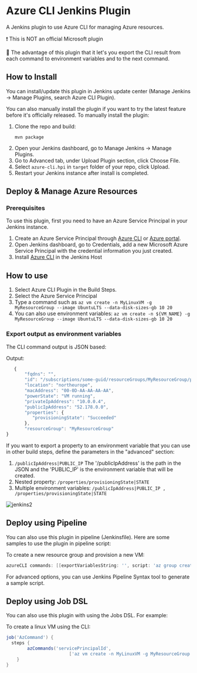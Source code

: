 # Azure CLI Jenkins Plugin

A Jenkins plugin to use Azure CLI for managing Azure resources.

:exclamation: This is NOT an official Microsoft plugin

:star2: The advantage of this plugin that it let's you export the CLI result from each command to environment variables and to the next command.

## How to Install

You can install/update this plugin in Jenkins update center (Manage Jenkins -> Manage Plugins, search Azure CLI Plugin).

You can also manually install the plugin if you want to try the latest feature before it's officially released.
To manually install the plugin:

1. Clone the repo and build:
   ```
   mvn package
   ```
2. Open your Jenkins dashboard, go to Manage Jenkins -> Manage Plugins.
3. Go to Advanced tab, under Upload Plugin section, click Choose File.
4. Select `azure-cli.hpi` in `target` folder of your repo, click Upload.
5. Restart your Jenkins instance after install is completed.

## Deploy & Manage Azure Resources

### Prerequisites

To use this plugin, first you need to have an Azure Service Principal in your Jenkins instance.

1. Create an Azure Service Principal through [Azure CLI](https://docs.microsoft.com/en-us/cli/azure/create-an-azure-service-principal-azure-cli?toc=%2fazure%2fazure-resource-manager%2ftoc.json) or [Azure portal](https://docs.microsoft.com/en-us/azure/azure-resource-manager/resource-group-create-service-principal-portal).
2. Open Jenkins dashboard, go to Credentials, add a new Microsoft Azure Service Principal with the credential information you just created.
3. Install [Azure CLI](https://docs.microsoft.com/en-US/cli/azure/install-azure-cli) in the Jenkins Host

## How to use

1. Select Azure CLI Plugin in the Build Steps.
2. Select the Azure Service Principal
3. Type a command such as ```az vm create -n MyLinuxVM -g MyResourceGroup --image UbuntuLTS --data-disk-sizes-gb 10 20```
4. You can also use environment variables: ```az vm create -n ${VM_NAME} -g MyResourceGroup --image UbuntuLTS --data-disk-sizes-gb 10 20 ```

### Export output as environment variables

The CLI command output is JSON based:

Output:

  ```javascript
     {
         "fqdns": "",
         "id": "/subscriptions/some-guid/resourceGroups/MyResourceGroup/providers/Microsoft.Compute/virtualMachines/MyLinuxVM",
         "location": "northeurope",
         "macAddress": "00-0D-AA-AA-AA-AA",
         "powerState": "VM running",
         "privateIpAddress": "10.0.0.4",
         "publicIpAddress": "52.178.0.0",
         "properties": {
            "provisioningState": "Succeeded"
         },
         "resourceGroup": "MyResourceGroup"
}

  ```
  
  If you want to export a property to an environment variable that you can use in other build steps, define the parameters in the "advanced" section:
  1. `/publicIpAddress|PUBLIC_IP` The '/publicIpAddress' is the path in the JSON and the 'PUBLIC_IP' is the environment variable that will be created. 
  2. Nested property: `/properties/provisioningState|STATE`
  3. Multiple environment variables: `/publicIpAddress|PUBLIC_IP , /properties/provisioningState|STATE`

![jenkins2](https://user-images.githubusercontent.com/17064840/29833536-6339620a-8cf4-11e7-9781-f4e33e208ea6.jpg)

## Deploy using Pipeline

You can also use this plugin in pipeline (Jenkinsfile). Here are some samples to use the plugin in pipeline script:

To create a new resource group and provision a new VM:

```groovy
azureCLI commands: [[exportVariablesString: '', script: 'az group create -n MyResourceGroup --location northeurope'], [exportVariablesString: '/publicIpAddress|PUBLIC_IP', script: 'az vm create -n ${VM_NAME} -g MyResourceGroup --image UbuntuLTS --data-disk-sizes-gb 10 20']], principalCredentialId: '<credential_id>'
```

For advanced options, you can use Jenkins Pipeline Syntax tool to generate a sample script.

## Deploy using Job DSL

You can also use this plugin with using the Jobs DSL. For example:

To create a linux VM using the CLI:

```groovy
job('AzCommand') {
  steps {
        azCommands('servicePrincipalId', 
                        ['az vm create -n MyLinuxVM -g MyResourceGroup --image UbuntuLTS --data-disk-sizes-gb 10 20 && /publicIpAddress|PUBLIC_IP'])
    }
}
```
